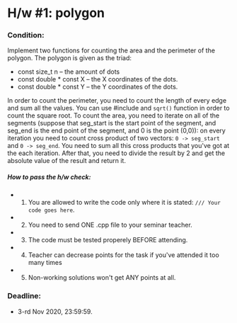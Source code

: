 # H/w #1: polygon

### Condition:
Implement two functions for counting the area and the perimeter of the polygon. The polygon is given as the triad:
+ const size_t n – the amount of dots
+ const double * const X – the X coordinates of the dots.
+ const double * const Y – the Y coordinates of the dots.

In order to count the perimeter, you need to count the length of every edge and sum all the values. You can use #include <cmath> and `sqrt()` function in order to count the square root.
To count the area, you need to iterate on all of the segments (suppose that seg_start is the start point of the segment, and seg_end is the end point of the segment, and 0 is the point (0,0)): on every iteration you need to count cross product of two vectors: `0 -> seg_start` and `0 -> seg_end`. You need to sum all this cross products that you've got at the each iteration. After that, you need to divide the result by 2 and get the absolute value of the result and return it.


##### How to pass the h/w check:
+ 1) You are allowed to write the code only where it is stated: `/// Your code goes here`.
+ 2) You need to send ONE .cpp file to your seminar teacher.
+ 3) The code must be tested properely BEFORE attending.
+ 4) Teacher can decrease points for the task if you've attended it too many times
+ 5) Non-working solutions won't get ANY points at all.

### Deadline:
+ 3-rd Nov 2020, 23:59:59.

